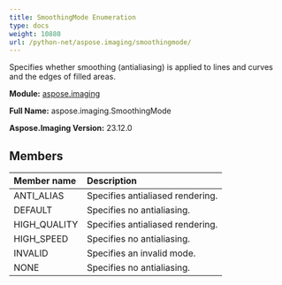 ```yaml
---
title: SmoothingMode Enumeration
type: docs
weight: 10880
url: /python-net/aspose.imaging/smoothingmode/
---
```


Specifies whether smoothing (antialiasing) is applied to lines and curves and the edges of filled areas.

**Module:** [aspose.imaging](/imaging/python-net/aspose.imaging/)

**Full Name:** aspose.imaging.SmoothingMode

**Aspose.Imaging Version:** 23.12.0

## **Members**
| **Member name** | **Description** |
| :- | :- |
| ANTI_ALIAS | Specifies antialiased rendering. |
| DEFAULT | Specifies no antialiasing. |
| HIGH_QUALITY | Specifies antialiased rendering. |
| HIGH_SPEED | Specifies no antialiasing. |
| INVALID | Specifies an invalid mode. |
| NONE | Specifies no antialiasing. |
